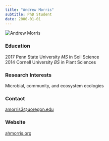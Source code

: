 ```yaml
---
title: "Andrew Morris"
subtitle: PhD Student 
date: 2000-01-01
---
```


<img src="/img/morris.jpg" alt="Andrew Morris" align="left">
<br clear="all" />


<!--more-->
### Education
2017 Penn State University _MS_ in Soil Science  
2014 Cornell University _BS_ in Plant Sciences  

### Research Interests
Microbial, community, and ecosystem ecologies

### Contact
amorris3@uoregon.edu

### Website
[ahmorris.org](https://ahmorris.org/)
